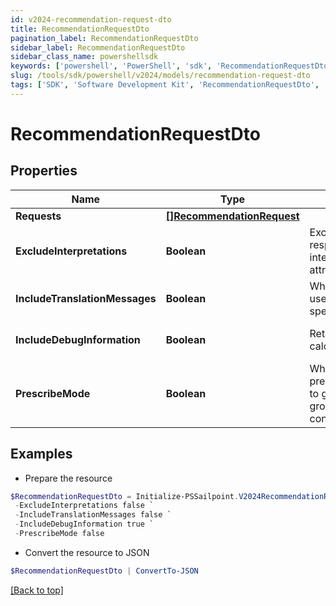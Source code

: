 ```yaml
---
id: v2024-recommendation-request-dto
title: RecommendationRequestDto
pagination_label: RecommendationRequestDto
sidebar_label: RecommendationRequestDto
sidebar_class_name: powershellsdk
keywords: ['powershell', 'PowerShell', 'sdk', 'RecommendationRequestDto', 'V2024RecommendationRequestDto'] 
slug: /tools/sdk/powershell/v2024/models/recommendation-request-dto
tags: ['SDK', 'Software Development Kit', 'RecommendationRequestDto', 'V2024RecommendationRequestDto']
---
```



# RecommendationRequestDto

## Properties

Name | Type | Description | Notes
------------ | ------------- | ------------- | -------------
**Requests** | [**[]RecommendationRequest**](recommendation-request) |  | [optional] 
**ExcludeInterpretations** | **Boolean** | Exclude interpretations in the response if ""true"". Return interpretations in the response if this attribute is not specified. | [optional] [default to $false]
**IncludeTranslationMessages** | **Boolean** | When set to true, the calling system uses the translated messages for the specified language | [optional] [default to $false]
**IncludeDebugInformation** | **Boolean** | Returns the recommender calculations if set to true | [optional] [default to $false]
**PrescribeMode** | **Boolean** | When set to true, uses prescribedRulesRecommenderConfig to get identity attributes and peer group threshold instead of standard config. | [optional] [default to $false]

## Examples

- Prepare the resource
```powershell
$RecommendationRequestDto = Initialize-PSSailpoint.V2024RecommendationRequestDto  -Requests null `
 -ExcludeInterpretations false `
 -IncludeTranslationMessages false `
 -IncludeDebugInformation true `
 -PrescribeMode false
```

- Convert the resource to JSON
```powershell
$RecommendationRequestDto | ConvertTo-JSON
```


[[Back to top]](#) 

